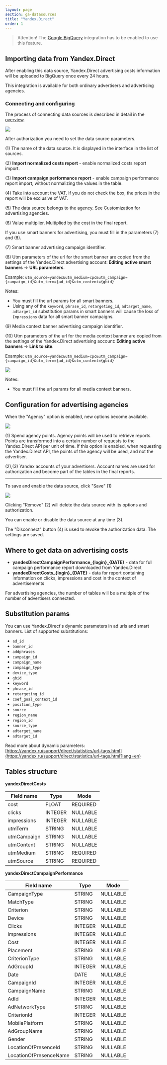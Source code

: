 ```yaml
---
layout: page
section: ga-datasources
title: "Yandex.Direct"
order: 1
---
```


> Attention! The [Google BigQuery](/integrations/google-bigquery) integration has to be enabled to use this feature.

## Importing data from Yandex.Direct

After enabling this data source, Yandex.Direct advertising costs information will be uploaded to BigQuery once every 24 hours.

This integration is available for both ordinary advertisers and advertising agencies.

### Connecting and configuring

The process of connecting data sources is described in detail in the [overview](https://docs.segmentstream.com/datasources/index).

![](/img/YD2.png)

After authorization you need to set the data source parameters.

(1) The name of the data source. It is displayed in the interface in the list of sources.

(2) **Import normalized costs report**  - enable normalized costs report import.

(3) **Import campaign performance report** - enable campaign performance report import, without normalizing the values ​​in the table.

(4) Take into account the VAT. If you do not check the box, the prices in the report will be exclusive of VAT.

(5) The data source belongs to the agency. See Customization for advertising agencies.

(6) Value multiplier. Multiplied by the cost in the final report.

If you use smart banners for advertising, you must fill in the parameters (7) and (8).

(7) Smart banner advertising campaign identifier.

(8) Utm parameters of the url for the smart banner are copied from the settings of the Yandex.Direct advertising account: **Editing active smart banners** → **URL parameters**.

Example: `utm_source=yandex&utm_medium=cpc&utm_campaign={campaign_id}&utm_term={ad_id}&utm_content={gbid}`

Notes:
- You must fill the url params for all smart banners.
- Using any of the `keyword`, `phrase_id`, `retargeting_id`, `adtarget_name`, `adtarget_id` substitution params in smart banners will cause the loss of `Impressions` data for all smart banner campaigns.

(9) Media context banner advertising campaign identifier.

(10) Utm parameters of the url for the media context banner are copied from the settings of the Yandex.Direct advertising account: **Editing active banners** → **Link to site**.

Example: `utm_source=yandex&utm_medium=cpc&utm_campaign={campaign_id}&utm_term={ad_id}&utm_content={gbid}`

![](/img/YD.contextBannerSetting.png)

Notes:
- You must fill the url params for all media context banners.

## Configuration for advertising agencies

When the "Agency" option is enabled, new options become available.

![](/img/YD3.png)

(1) Spend agency points. Agency points will be used to retrieve reports. Points are transformed into a certain number of requests to the Yandex.Direct API per unit of time. If this option is enabled, when requesting the Yandex.Direct API, the points of the agency will be used, and not the advertiser.

(2),(3) Yandex accounts of your advertisers. Account names are used for authorization and become part of the tables in the final reports.

---

To save and enable the data source, click "Save" (1)

![](/img/YD4.png)

Clicking "Remove" (2) will delete the data source with its options and authorization.

You can enable or disable the data source at any time (3).

The "Disconnect" button (4) is used to revoke the authorization data. The settings are saved.

## Where to get data on advertising costs

- **yandexDirectCampaignPerformance_{login}_{DATE}** - data for full campaign performance report downloaded from Yandex.Direct
- **yandexDirectCosts_{login}_{DATE}** - data for report containing information on clicks, impressions and cost in the context of advertisements

For advertising agencies, the number of tables will be a multiple of the number of advertisers connected.

## Substitution params

You can use Yandex.Direct's dynamic parameters in ad urls and smart banners. List of supported substitutions:
- `ad_id`
- `banner_id`
- `addphrases`
- `campaign_id`
- `campaign_name`
- `campaign_type`
- `device_type`
- `gbid`
- `keyword`
- `phrase_id`
- `retargeting_id`
- `coef_goal_context_id`
- `position_type`
- `source`
- `region_name`
- `region_id`
- `source_type`
- `adtarget_name`
- `adtarget_id`

Read more about dynamic parameters: [https://yandex.ru/support/direct/statistics/url-tags.html](https://yandex.ru/support/direct/statistics/url-tags.html?lang=en)


## Tables structure

**yandexDirectCosts**

Field name|Type|Mode
--- | --- | ---
cost | FLOAT | REQUIRED
clicks | INTEGER | NULLABLE
impressions | INTEGER | NULLABLE
utmTerm | STRING | NULLABLE
utmCampaign | STRING | NULLABLE
utmContent | STRING | NULLABLE
utmMedium | STRING | REQUIRED
utmSource | STRING | REQUIRED

**yandexDirectCampaignPerformance**

Field name|Type|Mode
--- | --- | ---
CampaignType | STRING | NULLABLE
MatchType | STRING | NULLABLE
Criterion | STRING | NULLABLE
Device | STRING | NULLABLE
Clicks | INTEGER | NULLABLE
Impressions | INTEGER | NULLABLE
Cost | INTEGER | NULLABLE
Placement | STRING | NULLABLE
CriterionType | STRING | NULLABLE
AdGroupId | INTEGER | NULLABLE
Date | DATE | NULLABLE
CampaignId | INTEGER | NULLABLE
CampaignName | STRING | NULLABLE
AdId | INTEGER | NULLABLE
AdNetworkType | STRING | NULLABLE
CriterionId | INTEGER | NULLABLE
MobilePlatform | STRING | NULLABLE
AdGroupName | STRING | NULLABLE
Gender | STRING | NULLABLE
LocationOfPresenceId | STRING | NULLABLE
LocationOfPresenceName | STRING | NULLABLE
